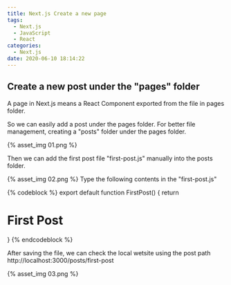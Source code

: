 ```yaml
---
title: Next.js Create a new page
tags:
  - Next.js
  - JavaScript
  - React
categories:
  - Next.js
date: 2020-06-10 18:14:22
---
```


## Create a new post under the "pages" folder

<!-- More -->

A page in Next.js means a React Component exported from the file in pages folder.

So we can easily add a post under the pages folder. For better file management, creating a "posts" folder under the pages folder.

{% asset_img 01.png %}

Then we can add the first post file "first-post.js" manually into the posts folder.

{% asset_img 02.png %}
Type the following contents in the "first-post.js"

{% codeblock %}
export default function FirstPost() {
  return <h1>First Post</h1>
}
{% endcodeblock %}

After saving the file, we can check the local wetsite using the post path http://localhost:3000/posts/first-post

{% asset_img 03.png %}